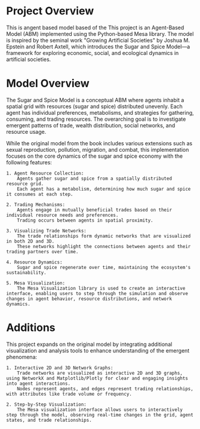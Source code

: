 # Project Overview
This is angent based model based of the This project is an Agent-Based Model (ABM) implemented using the Python-based Mesa library. The model is inspired by the seminal work "Growing Artificial Societies" by Joshua M. Epstein and Robert Axtell, which introduces the Sugar and Spice Model—a framework for exploring economic, social, and ecological dynamics in artificial societies.

# Model Overview
The Sugar and Spice Model is a conceptual ABM where agents inhabit a spatial grid with resources (sugar and spice) distributed unevenly. Each agent has individual preferences, metabolisms, and strategies for gathering, consuming, and trading resources. The overarching goal is to investigate emergent patterns of trade, wealth distribution, social networks, and resource usage.

While the original model from the book includes various extensions such as sexual reproduction, pollution, migration, and combat, this implementation focuses on the core dynamics of the sugar and spice economy with the following features:

    1. Agent Resource Collection:
        Agents gather sugar and spice from a spatially distributed resource grid.
        Each agent has a metabolism, determining how much sugar and spice it consumes at each step.

    2. Trading Mechanisms:
        Agents engage in mutually beneficial trades based on their individual resource needs and preferences.
        Trading occurs between agents in spatial proximity.

    3. Visualizing Trade Networks:
        The trade relationships form dynamic networks that are visualized in both 2D and 3D.
        These networks highlight the connections between agents and their trading partners over time.

    4. Resource Dynamics:
        Sugar and spice regenerate over time, maintaining the ecosystem's sustainability.

    5. Mesa Visualization:
        The Mesa Visualization library is used to create an interactive interface, enabling users to step through the simulation and observe changes in agent behavior, resource distributions, and network dynamics.

# Additions
This project expands on the original model by integrating additional visualization and analysis tools to enhance understanding of the emergent phenomena:

    1. Interactive 2D and 3D Network Graphs:
        Trade networks are visualized as interactive 2D and 3D graphs, using NetworkX and Matplotlib/Plotly for clear and engaging insights into agent interactions.
        Nodes represent agents, and edges represent trading relationships, with attributes like trade volume or frequency.

    2. Step-by-Step Visualization:
        The Mesa visualization interface allows users to interactively step through the model, observing real-time changes in the grid, agent states, and trade relationships.